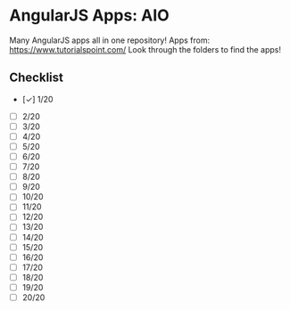 # AngularJS Apps: AIO
Many AngularJS apps all in one repository! Apps from: https://www.tutorialspoint.com/
Look through the folders to find the apps!

## Checklist
- [✓] 1/20
- [ ] 2/20
- [ ] 3/20
- [ ] 4/20
- [ ] 5/20
- [ ] 6/20
- [ ] 7/20
- [ ] 8/20
- [ ] 9/20
- [ ] 10/20
- [ ] 11/20
- [ ] 12/20
- [ ] 13/20
- [ ] 14/20
- [ ] 15/20
- [ ] 16/20
- [ ] 17/20
- [ ] 18/20
- [ ] 19/20
- [ ] 20/20
